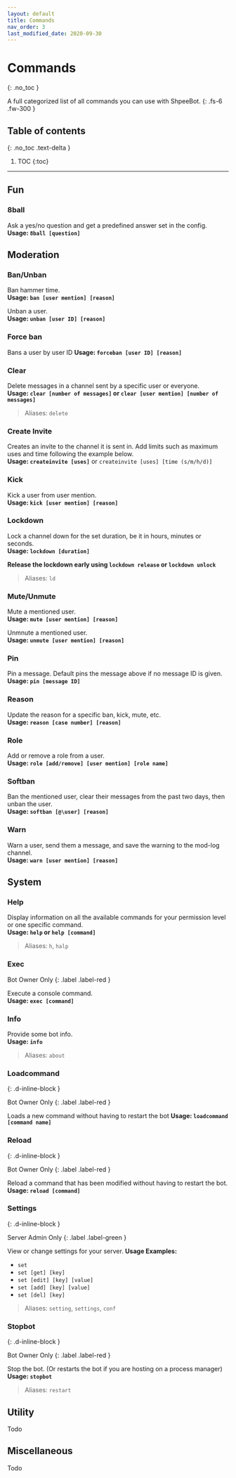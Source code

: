 ```yaml
---
layout: default
title: Commands
nav_order: 3
last_modified_date: 2020-09-30
---
```


# Commands
{: .no_toc }


A full categorized list of all commands you can use with ShpeeBot.
{: .fs-6 .fw-300 }

## Table of contents
{: .no_toc .text-delta }

1. TOC
{:toc}

---

## Fun

### 8ball

Ask a yes/no question and get a predefined answer set in the config.  
**Usage: `8ball [question]`**

## Moderation

### Ban/Unban

Ban hammer time.  
**Usage: `ban [user mention] [reason]`**  
  
Unban a user.  
**Usage: `unban [user ID] [reason]`**

### Force ban

Bans a user by user ID
**Usage: `forceban [user ID] [reason]`**

### Clear

Delete messages in a channel sent by a specific user or everyone.  
**Usage: `clear [number of messages]` or `clear [user mention] [number of messages]`**  
> Aliases: `delete`

### Create Invite

Creates an invite to the channel it is sent in. Add limits such as maximum uses and time following the example below.  
**Usage: `createinvite [uses]`** or `createinvite [uses] [time (s/m/h/d)]`

### Kick

Kick a user from user mention.  
**Usage: `kick [user mention] [reason]`**

### Lockdown

Lock a channel down for the set duration, be it in hours, minutes or seconds.  
**Usage: `lockdown [duration]`**  
  
__Release the lockdown early using `lockdown release` or `lockdown unlock`__  
  
> Aliases: `ld`

### Mute/Unmute

Mute a mentioned user.  
**Usage: `mute [user mention] [reason]`**  
  
Unmnute a mentioned user.  
**Usage: `unmute [user mention] [reason]`**  

### Pin

Pin a message. Default pins the message above if no message ID is given.  
**Usage: `pin [message ID]`**

### Reason

Update the reason for a specific ban, kick, mute, etc.  
**Usage: `reason [case number] [reason]`**

### Role

Add or remove a role from a user.  
**Usage: `role [add/remove] [user mention] [role name]`**

### Softban

Ban the mentioned user, clear their messages from the past two days, then unban the user.  
**Usage: `softban [@\user] [reason]`**

### Warn

Warn a user, send them a message, and save the warning to the mod-log channel.  
**Usage: `warn [user mention] [reason]`**

## System

### Help

Display information on all the available commands for your permission level or one specific command.  
**Usage: `help` or `help [command]`**
> Aliases: `h`, `halp`

### Exec 
Bot Owner Only
{: .label .label-red }

Execute a console command.  
**Usage: `exec [command]`**

### Info

Provide some bot info.  
**Usage: `info`**
> Aliases: `about`

### Loadcommand
{: .d-inline-block }

Bot Owner Only
{: .label .label-red }

Loads a new command without having to restart the bot
**Usage: `loadcommand [command name]`**

### Reload
{: .d-inline-block }

Bot Owner Only
{: .label .label-red }

Reload a command that has been modified without having to restart the bot.
**Usage: `reload [command]`**

### Settings
{: .d-inline-block }

Server Admin Only
{: .label .label-green }

View or change settings for your server.
**Usage Examples:**  
- `set`
- `set [get] [key]`
- `set [edit] [key] [value]`
- `set [add] [key] [value]`
- `set [del] [key]`

> Aliases: `setting`, `settings`, `conf`

### Stopbot
{: .d-inline-block }

Bot Owner Only
{: .label .label-red }

Stop the bot. (Or restarts the bot if you are hosting on a process manager)
**Usage: `stopbot`**
> Aliases: `restart`

## Utility

Todo

## Miscellaneous

Todo
